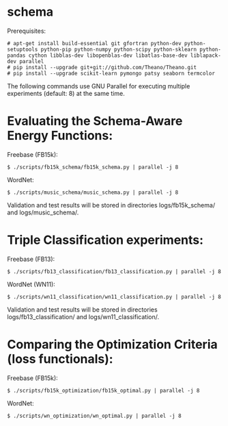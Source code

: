 # schema

Prerequisites:

    # apt-get install build-essential git gfortran python-dev python-setuptools python-pip python-numpy python-scipy python-sklearn python-pandas cython libblas-dev libopenblas-dev libatlas-base-dev liblapack-dev parallel
    # pip install --upgrade git+git://github.com/Theano/Theano.git
    # pip install --upgrade scikit-learn pymongo patsy seaborn termcolor

The following commands use GNU Parallel for executing multiple experiments (default: 8) at the same time.

# Evaluating the Schema-Aware Energy Functions:

Freebase (FB15k):

    $ ./scripts/fb15k_schema/fb15k_schema.py | parallel -j 8

WordNet:

    $ ./scripts/music_schema/music_schema.py | parallel -j 8

Validation and test results will be stored in directories logs/fb15k_schema/ and logs/music_schema/.

# Triple Classification experiments:

Freebase (FB13):

    $ ./scripts/fb13_classification/fb13_classification.py | parallel -j 8

WordNet (WN11):

    $ ./scripts/wn11_classification/wn11_classification.py | parallel -j 8

Validation and test results will be stored in directories logs/fb13_classification/ and logs/wn11_classification/.

# Comparing the Optimization Criteria (loss functionals):

Freebase (FB15k):

    $ ./scripts/fb15k_optimization/fb15k_optimal.py | parallel -j 8

WordNet:

    $ ./scripts/wn_optimization/wn_optimal.py | parallel -j 8
